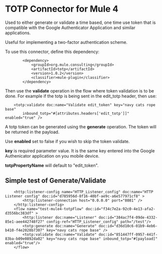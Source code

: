 # TOTP Connector for Mule 4
Used to either generate or validate a time based, one time use token that is compatible with the Google Authenticator Application and similar applications.

Useful for implementing a two-factor authentication scheme.

To use this connector, define this dependency:

```
		<dependency>
			<groupId>org.mule.consulting</groupId>
			<artifactId>totp</artifactId>
			<version>1.0.2</version>
			<classifier>mule-plugin</classifier>
		</dependency>
```

Then use the **validate** operation in the flow where token validation is to be done. For example if the totp is being sent in the edit_totp header, then use:

```
	<totp:validate doc:name="Validate edit_token" key="navy cats rope base"
		inbound_totp="#[attributes.headers['edit_totp']]" enabled="true" />
```

A totp token can be generated using the **generate** operation. The token will be returned in the payload.

Use **enabled** set to false if you wish to skip the token validate.

**key** is required parameter value. It is the same key entered into the Google Authenicator application on you mobile device.

**totpPropertyName** will default to "edit_token".

## Simple test of Generate/Validate

```
	<http:listener-config name="HTTP_Listener_config" doc:name="HTTP Listener config" doc:id="d785956d-8f16-40bf-ae9c-a6e577971cf8" >
		<http:listener-connection host="0.0.0.0" port="8081" />
	</http:listener-config>
	<flow name="test-mule4-totpFlow" doc:id="f34c7e2a-92c0-4e13-afa2-d3556bc383df" >
		<http:listener doc:name="Listener" doc:id="384ac7f4-09de-4332-85e1-aee442748f27" config-ref="HTTP_Listener_config" path="/test"/>
		<totp:generate doc:name="Generate" doc:id="d36d10c6-01b9-4eb6-b410-f4e2028b7307" key="navy cats rope base" />
		<totp:validate doc:name="Validate" doc:id="851447ff-0957-441f-83ba-b09e0892da02" key="navy cats rope base" inbound_totp="#[payload]" enabled="true"/>
	</flow>
```